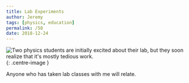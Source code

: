 ```yaml
---
title: Lab Experiments
author: Jeremy
tags: [physics, education]
permalink: /58
date: 2018-12-24
---
```


![Two physics students are initially excited about their lab, but they soon realize that it's mostly tedious work.](https://res.cloudinary.com/dh3hm8pb7/image/upload/c_scale,q_auto:best,w_615/v1535842782/Handwaving/Published/LabExperiments.png){: .centre-image }

Anyone who has taken lab classes with me will relate.